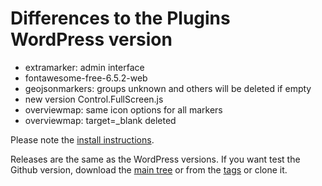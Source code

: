 # Differences to the Plugins WordPress version

* extramarker: admin interface
* fontawesome-free-6.5.2-web
* geojsonmarkers: groups unknown and others will be deleted if empty
* new version Control.FullScreen.js
* overviewmap: same icon options for all markers
* overviewmap: target=_blank deleted

Please note the [install instructions](https://leafext.de/en/doku/about/versions/).

Releases are the same as the WordPress versions. If you want test the Github version, download the [main tree](https://github.com/hupe13/extensions-leaflet-map-github/archive/refs/heads/main.zip) or from the [tags](https://github.com/hupe13/extensions-leaflet-map-github/tags) or clone it.
